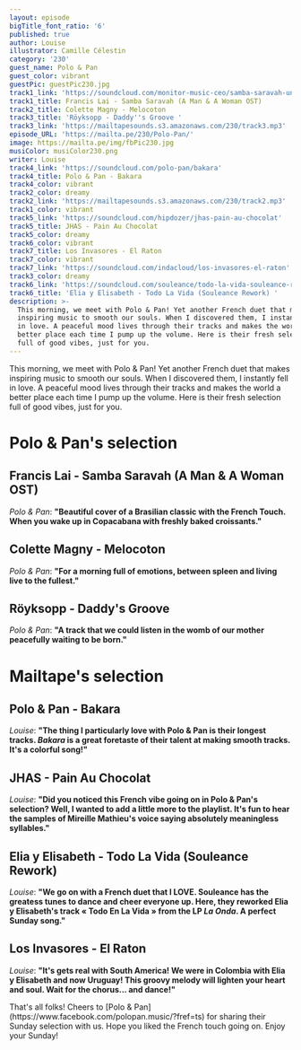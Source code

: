 ```yaml
---
layout: episode
bigTitle_font_ratio: '6'
published: true
author: Louise
illustrator: Camille Célestin
category: '230'
guest_name: Polo & Pan
guest_color: vibrant
guestPic: guestPic230.jpg
track1_link: 'https://soundcloud.com/monitor-music-ceo/samba-saravah-un-homme-et-une'
track1_title: Francis Lai - Samba Saravah (A Man & A Woman OST)
track2_title: Colette Magny - Melocoton
track3_title: 'Röyksopp - Daddy''s Groove '
track3_link: 'https://mailtapesounds.s3.amazonaws.com/230/track3.mp3'
episode_URL: 'https://mailta.pe/230/Polo-Pan/'
image: https://mailta.pe/img/fbPic230.jpg
musiColor: musiColor230.png
writer: Louise
track4_link: 'https://soundcloud.com/polo-pan/bakara'
track4_title: Polo & Pan - Bakara
track4_color: vibrant
track2_color: dreamy
track2_link: 'https://mailtapesounds.s3.amazonaws.com/230/track2.mp3'
track1_color: vibrant
track5_link: 'https://soundcloud.com/hipdozer/jhas-pain-au-chocolat'
track5_title: JHAS - Pain Au Chocolat
track5_color: dreamy
track6_color: vibrant
track7_title: Los Invasores - El Raton
track7_color: vibrant
track7_link: 'https://soundcloud.com/indacloud/los-invasores-el-raton'
track3_color: dreamy
track6_link: 'https://soundcloud.com/souleance/todo-la-vida-souleance-rework-1'
track6_title: 'Elia y Elisabeth - Todo La Vida (Souleance Rework) '
description: >-
  This morning, we meet with Polo & Pan! Yet another French duet that makes
  inspiring music to smooth our souls. When I discovered them, I instantly fell
  in love. A peaceful mood lives through their tracks and makes the world a
  better place each time I pump up the volume. Here is their fresh selection
  full of good vibes, just for you.
---
```

<p id="introduction">This morning, we meet with Polo & Pan! Yet another French duet that makes inspiring music to smooth our souls. When I discovered them, I instantly fell in love. A peaceful mood lives through their tracks and makes the world a better place each time I pump up the volume. Here is their fresh selection full of good vibes, just for you.</p>
 
# Polo & Pan's selection

## Francis Lai - Samba Saravah (A Man & A Woman OST)
_Polo & Pan_: **"**Beautiful cover of a Brasilian classic with the French Touch. When you wake up in Copacabana with freshly baked croissants.**"**

## Colette Magny - Melocoton
_Polo & Pan_: **"**For a morning full of emotions, between spleen and living live to the fullest.**"**

## Röyksopp - Daddy's Groove 
_Polo & Pan_: **"**A track that we could listen in the womb of our mother peacefully waiting to be born.**"**

# Mailtape's selection

## Polo & Pan - Bakara
_Louise_: **"**The thing I particularly love with Polo & Pan is their longest tracks. _Bakara_ is a great foretaste of their talent at making smooth tracks. It's a colorful song!**"**

## JHAS - Pain Au Chocolat
_Louise_: **"**Did you noticed this French vibe going on in Polo & Pan's selection? Well, I wanted to add a little more to the playlist. It's fun to hear the samples of Mireille Mathieu's voice saying absolutely meaningless syllables.**"**

## Elia y Elisabeth - Todo La Vida (Souleance Rework)
_Louise_: **"**We go on with a French duet that I LOVE. Souleance has the greatess tunes to dance and cheer everyone up. Here, they reworked Elia y Elisabeth's track « Todo En La Vida » from the LP _La Onda_. A perfect Sunday song.**"**

## Los Invasores - El Raton
_Louise_: **"**It's gets real with South America! We were in Colombia with Elia y Elisabeth and now Uruguay! This groovy melody will lighten your heart and soul. Wait for the chorus... and dance!**"**

<p id="outroduction">That's all folks! Cheers to [Polo & Pan](https://www.facebook.com/polopan.music/?fref=ts) for sharing their Sunday selection with us. Hope you liked the French touch going on. Enjoy your Sunday!</p>
